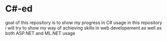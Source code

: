 # C#-ed
goal of this repository is to show my progress in C# usage 
in this repository i will try to show my way of achieving skills in web developement as well as both ASP.NET and ML.NET usage
